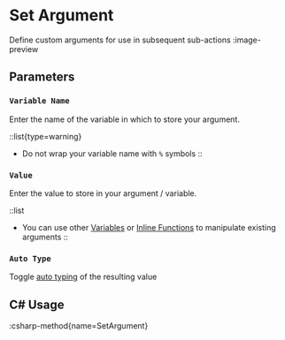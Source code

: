 # Set Argument
Define custom arguments for use in subsequent sub-actions
:image-preview

## Parameters
### `Variable Name`
Enter the name of the variable in which to store your argument.

::list{type=warning}
- Do not wrap your variable name with `%` symbols
::

### `Value`
Enter the value to store in your argument / variable.

::list
- You can use other [Variables](/guide/variables) or [Inline Functions](/guide/variables/functions) to manipulate existing arguments
::

### `Auto Type`
Toggle [auto typing](/guide/variables#auto-type) of the resulting value

## C# Usage
:csharp-method{name=SetArgument}